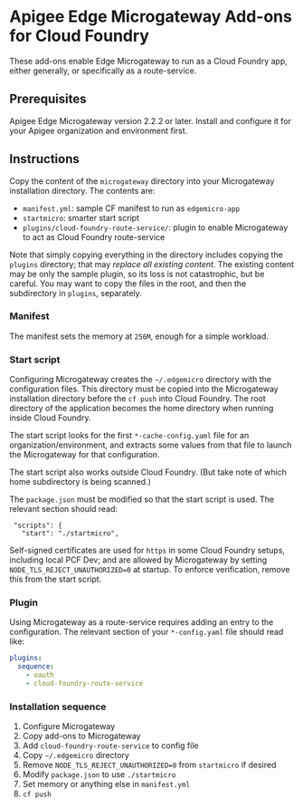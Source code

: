 # Apigee Edge Microgateway Add-ons for Cloud Foundry

These add-ons enable Edge Microgateway to run as a Cloud Foundry app, either generally, or specifically as a route-service.

## Prerequisites

Apigee Edge Microgateway version 2.2.2 or later. Install and configure it for your Apigee organization and environment first.

## Instructions

Copy the content of the `microgateway` directory into your Microgateway installation directory. The contents are:

- `manifest.yml`: sample CF manifest to run as `edgemicro-app`
- `startmicro`: smarter start script
- `plugins/cloud-foundry-route-service/`: plugin to enable Microgateway to act as Cloud Foundry route-service

Note that simply copying everything in the directory includes copying the `plugins` directory; that may *replace all existing content*. The existing content may be only the sample plugin, so its loss is not catastrophic, but be careful. You may want to copy the files in the root, and then the subdirectory in `plugins`, separately.

### Manifest

The manifest sets the memory at `256M`, enough for a simple workload.

### Start script

Configuring Microgateway creates the `~/.edgemicro` directory with the configuration files. This directory must be copied into the Microgateway installation directory before the `cf push` into Cloud Foundry. The root directory of the application becomes the home directory when running inside Cloud Foundry.

The start script looks for the first `*-cache-config.yaml` file for an organization/environment, and extracts some values from that file to launch the Microgateway for that configuration.

The start script also works outside Cloud Foundry. (But take note of which home subdirectory is being scanned.)

The `package.json` must be modified so that the start script is used. The relevant section should read:
```
 "scripts": {
   "start": "./startmicro",
```

Self-signed certificates are used for `https` in some Cloud Foundry setups, including local PCF Dev; and are allowed by Microgateway by setting `NODE_TLS_REJECT_UNAUTHORIZED=0` at startup. To enforce verification, remove this from the start script.

### Plugin

Using Microgateway as a route-service requires adding an entry to the configuration. The relevant section of your `*-config.yaml` file should read like:

```yaml
plugins:
  sequence:
    - oauth
    - cloud-foundry-route-service
```


### Installation sequence
1. Configure Microgateway
1. Copy add-ons to Microgateway
1. Add `cloud-foundry-route-service` to config file
1. Copy `~/.edgemicro` directory
1. Remove `NODE_TLS_REJECT_UNAUTHORIZED=0` from `startmicro` if desired
1. Modify `package.json` to use `./startmicro`
1. Set memory or anything else in `manifest.yml`
1. `cf push`
